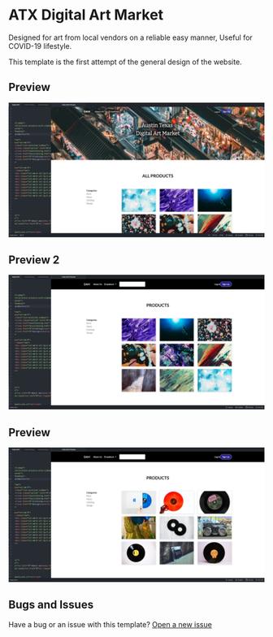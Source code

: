 # ATX Digital Art Market
Designed for art from local vendors on a reliable easy manner, Useful for COVID-19 lifestyle.

This template is the first attempt of the general design of the website.

## Preview
![Template](https://github.com/MauMccoy/Austin-Texas-Digital-Art-Market/blob/master/atxDAMpreview.jpg)

## Preview 2
![Template](https://github.com/MauMccoy/Austin-Texas-Digital-Art-Market/blob/master/atxDAMpreview2.jpg)

## Preview
![Template](https://github.com/MauMccoy/Austin-Texas-Digital-Art-Market/blob/master/atxDAMpreview3.jpg)

## Bugs and Issues

Have a bug or an issue with this template? [Open a new issue](https://github.com/MauMccoy/researchTemplate/issues)
